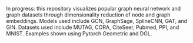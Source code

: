 In progress: this repository visualizes popular graph neural network and graph datasets through dimensionality reduction of node and graph embeddings. Models used include GCN, GraphSage, SplineCNN, GAT, and GIN. Datasets used include MUTAG, CORA, CiteSeer, Pubmed, PPI, and MNIST. Examples shown using Pytorch Geometric and DGL. 
